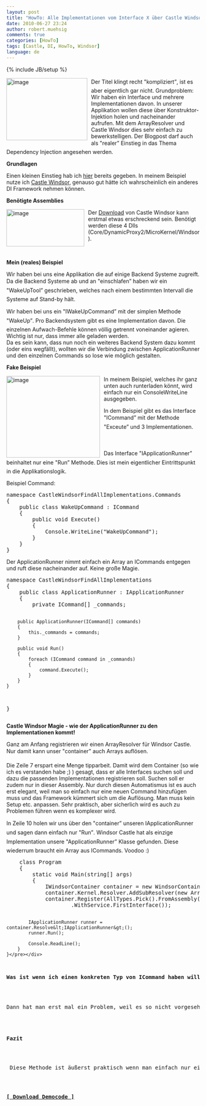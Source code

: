 ```yaml
---
layout: post
title: "HowTo: Alle Implementationen vom Interface X über Castle Windsor per DI auflösen"
date: 2010-06-27 23:24
author: robert.muehsig
comments: true
categories: [HowTo]
tags: [Castle, DI, HowTo, Windsor]
language: de
---
```

{% include JB/setup %}
<p><a href="{{BASE_PATH}}/assets/wp-images-de/image980.png"><img style="border-bottom: 0px; border-left: 0px; margin: 0px 10px 0px 0px; display: inline; border-top: 0px; border-right: 0px" title="image" border="0" alt="image" align="left" src="{{BASE_PATH}}/assets/wp-images-de/image_thumb164.png" width="211" height="162" /></a> </p>  <p>Der Titel klingt recht &quot;kompliziert”, ist es aber eigentlich gar nicht. Grundproblem: Wir haben ein Interface und mehrere Implementationen davon. In unserer Applikation wollen diese über Konstruktor-Injektion holen und nacheinander aufrufen. Mit dem ArrayResolver und Castle Windsor dies sehr einfach zu bewerkstelligen. Der Blogpost darf auch als "realer” Einstieg in das Thema Dependency Injection angesehen werden.</p>  <p><strong>Grundlagen</strong></p>  <p>Einen kleinen Einstieg hab ich <a href="{{BASE_PATH}}/2010/03/15/howto-dependency-injection-service-locator/">hier</a> bereits gegeben. In meinem Beispiel nutze ich <a href="http://www.castleproject.org/container/index.html">Castle Windsor</a>, genauso gut hätte ich wahrscheinlich ein anderes DI Framework nehmen können. </p>  <p><strong>Benötigte Assemblies</strong></p>  <p><a href="{{BASE_PATH}}/assets/wp-images-de/image981.png"><img style="border-bottom: 0px; border-left: 0px; margin: 0px 10px 0px 0px; display: inline; border-top: 0px; border-right: 0px" title="image" border="0" alt="image" align="left" src="{{BASE_PATH}}/assets/wp-images-de/image_thumb165.png" width="203" height="97" /></a> </p>  <p>Der <a href="http://www.castleproject.org/castle/download.html">Download</a> von Castle Windsor kann erstmal etwas erschreckend sein. Benötigt werden diese 4 Dlls (Core/DynamicProxy2/MicroKernel/Windsor).</p>  <p>&#160;</p>  <p><strong>Mein (reales) Beispiel</strong></p>  <p>Wir haben bei uns eine Applikation die auf einige Backend Systeme zugreift. Da die Backend Systeme ab und an "einschlafen” haben wir ein "WakeUpTool” geschrieben, welches nach einem bestimmten Intervall die Systeme auf Stand-by hält. </p>  <p>Wir haben bei uns ein "IWakeUpCommand” mit der simplen Methode "WakeUp”. Pro Backendsystem gibt es eine Implementation davon. Die einzelnen Aufwach-Befehle können völlig getrennt voneinander agieren. Wichtig ist nur, dass immer alle geladen werden.   <br />Da es sein kann, dass nun noch ein weiteres Backend System dazu kommt (oder eins wegfällt), wollten wir die Verbindung zwischen ApplicationRunner und den einzelnen Commands so lose wie möglich gestalten. </p>  <p><strong>Fake Beispiel</strong></p>  <p><a href="{{BASE_PATH}}/assets/wp-images-de/image982.png"><img style="border-bottom: 0px; border-left: 0px; margin: 0px 10px 0px 0px; display: inline; border-top: 0px; border-right: 0px" title="image" border="0" alt="image" align="left" src="{{BASE_PATH}}/assets/wp-images-de/image_thumb166.png" width="244" height="213" /></a> In meinem Beispiel, welches ihr ganz unten auch runterladen könnt, wird einfach nur ein ConsoleWriteLine ausgegeben. </p>  <p>In dem Beispiel gibt es das Interface "ICommand” mit der Methode "Exceute” und 3 Implementationen.</p>  <p>&#160;</p>  <p>Das Interface "IApplicationRunner” beinhaltet nur eine "Run” Methode. Dies ist mein eigentlicher Eintrittspunkt in die Applikationslogik. </p>  <p>Beispiel Command:</p>  <div style="padding-bottom: 0px; margin: 0px; padding-left: 0px; padding-right: 0px; display: inline; float: none; padding-top: 0px" id="scid:812469c5-0cb0-4c63-8c15-c81123a09de7:2caa3608-03f6-4c49-9c87-083a0c6305b9" class="wlWriterEditableSmartContent"><pre name="code" class="c#">namespace CastleWindsorFindAllImplementations.Commands
{
    public class WakeUpCommand : ICommand
    {
        public void Execute()
        {
            Console.WriteLine("WakeUpCommand");
        }
    }
}</pre></div>

<p></p>

<p>Der ApplicationRunner nimmt einfach ein Array an ICommands entgegen und ruft diese nacheinander auf. Keine große Magie. </p>

<div style="padding-bottom: 0px; margin: 0px; padding-left: 0px; padding-right: 0px; display: inline; float: none; padding-top: 0px" id="scid:812469c5-0cb0-4c63-8c15-c81123a09de7:e1b6fcb0-a358-4158-8ecd-66bc84450468" class="wlWriterEditableSmartContent"><pre name="code" class="c#">namespace CastleWindsorFindAllImplementations
{
    public class ApplicationRunner : IApplicationRunner
    {
        private ICommand[] _commands;

        public ApplicationRunner(ICommand[] commands)
        {
            this._commands = commands;
        }

        public void Run()
        {
            foreach (ICommand command in _commands)
            {
                command.Execute();
            }
        }
    }
}</pre></div>

<p><strong>Castle Windsor Magie - wie der ApplicationRunner zu den Implementationen kommt!</strong></p>

<p>Ganz am Anfang registrieren wir einen ArrayResolver für Windsor Castle. Nur damit kann unser "container” auch Arrays auflösen.</p>

<p>Die Zeile 7 erspart eine Menge tipparbeit. Damit wird dem Container (so wie ich es verstanden habe ;) ) gesagt, dass er alle Interfaces suchen soll und dazu die passenden Implementationen registrieren soll. Suchen soll er zudem nur in dieser Assembly. Nur durch diesen Automatismus ist es auch erst elegant, weil man so einfach nur eine neuen Command hinzufügen muss und das Framework kümmert sich um die Auflösung. Man muss kein Setup etc. anpassen. Sehr praktisch, aber sicherlich wird es auch zu Problemen führen wenn es komplexer wird. </p>

<p>In Zeile 10 holen wir uns über den "container” unseren IApplicationRunner und sagen dann einfach nur "Run”. Windsor Castle hat als einzige Implementation unsere "ApplicationRunner” Klasse gefunden. Diese wiederrum braucht ein Array aus ICommands. Voodoo :) </p>

<div style="padding-bottom: 0px; margin: 0px; padding-left: 0px; padding-right: 0px; display: inline; float: none; padding-top: 0px" id="scid:812469c5-0cb0-4c63-8c15-c81123a09de7:12271daa-b0a1-4d4c-a392-87e3a54c12e3" class="wlWriterEditableSmartContent"><pre name="code" class="c#">    class Program
    {
        static void Main(string[] args)
        {
            IWindsorContainer container = new WindsorContainer();
            container.Kernel.Resolver.AddSubResolver(new ArrayResolver(container.Kernel));
            container.Register(AllTypes.Pick().FromAssembly(typeof(ApplicationRunner).Assembly)
                    .WithService.FirstInterface());

            IApplicationRunner runner = container.Resolve&lt;IApplicationRunner&gt;();
            runner.Run();

            Console.ReadLine();
        }
    }</pre></div>

<p><strong>Was ist wenn ich einen konkreten Typ von ICommand haben will?</strong></p>

<p>Dann hat man erst mal ein Problem, weil es so nicht vorgesehen ist. Was man machen kann ist bestimmten Komponenten innerhalb des "containers” einen Namen zu geben. </p>

<p><strong>Fazit</strong></p>

<p> Diese Methode ist äußerst praktisch wenn man einfach nur eine Liste von Implementationen nutzen will ohne sie explizit erst zu registrieren. Einen genauen Typen daraus wieder herauszupuzzeln ist allerdings schwieriger.</p>

<p><strong><a href="{{BASE_PATH}}/assets/files/democode/CastleWindsorFindAllImplementations/CastleWindsorFindAllImplementations.zip">[ Download Democode ]</a></strong></p>
